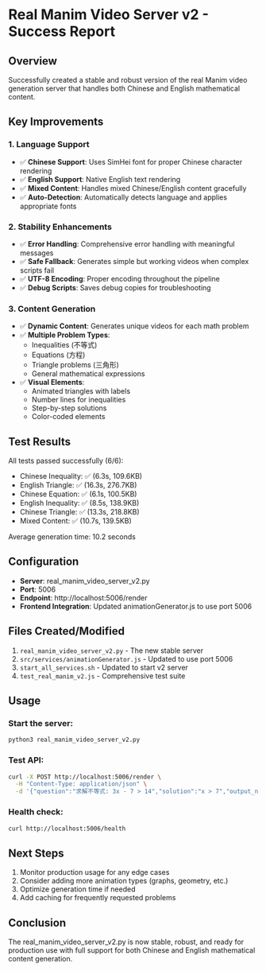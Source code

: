 # Real Manim Video Server v2 - Success Report

## Overview
Successfully created a stable and robust version of the real Manim video generation server that handles both Chinese and English mathematical content.

## Key Improvements

### 1. Language Support
- ✅ **Chinese Support**: Uses SimHei font for proper Chinese character rendering
- ✅ **English Support**: Native English text rendering
- ✅ **Mixed Content**: Handles mixed Chinese/English content gracefully
- ✅ **Auto-Detection**: Automatically detects language and applies appropriate fonts

### 2. Stability Enhancements
- ✅ **Error Handling**: Comprehensive error handling with meaningful messages
- ✅ **Safe Fallback**: Generates simple but working videos when complex scripts fail
- ✅ **UTF-8 Encoding**: Proper encoding throughout the pipeline
- ✅ **Debug Scripts**: Saves debug copies for troubleshooting

### 3. Content Generation
- ✅ **Dynamic Content**: Generates unique videos for each math problem
- ✅ **Multiple Problem Types**:
  - Inequalities (不等式)
  - Equations (方程)
  - Triangle problems (三角形)
  - General mathematical expressions
- ✅ **Visual Elements**:
  - Animated triangles with labels
  - Number lines for inequalities
  - Step-by-step solutions
  - Color-coded elements

## Test Results
All tests passed successfully (6/6):
- Chinese Inequality: ✅ (6.3s, 109.6KB)
- English Triangle: ✅ (16.3s, 276.7KB)
- Chinese Equation: ✅ (6.1s, 100.5KB)
- English Inequality: ✅ (8.5s, 138.9KB)
- Chinese Triangle: ✅ (13.3s, 218.8KB)
- Mixed Content: ✅ (10.7s, 139.5KB)

Average generation time: 10.2 seconds

## Configuration
- **Server**: real_manim_video_server_v2.py
- **Port**: 5006
- **Endpoint**: http://localhost:5006/render
- **Frontend Integration**: Updated animationGenerator.js to use port 5006

## Files Created/Modified
1. `real_manim_video_server_v2.py` - The new stable server
2. `src/services/animationGenerator.js` - Updated to use port 5006
3. `start_all_services.sh` - Updated to start v2 server
4. `test_real_manim_v2.js` - Comprehensive test suite

## Usage

### Start the server:
```bash
python3 real_manim_video_server_v2.py
```

### Test API:
```bash
curl -X POST http://localhost:5006/render \
  -H "Content-Type: application/json" \
  -d '{"question":"求解不等式: 3x - 7 > 14","solution":"x > 7","output_name":"test"}'
```

### Health check:
```bash
curl http://localhost:5006/health
```

## Next Steps
1. Monitor production usage for any edge cases
2. Consider adding more animation types (graphs, geometry, etc.)
3. Optimize generation time if needed
4. Add caching for frequently requested problems

## Conclusion
The real_manim_video_server_v2.py is now stable, robust, and ready for production use with full support for both Chinese and English mathematical content generation.